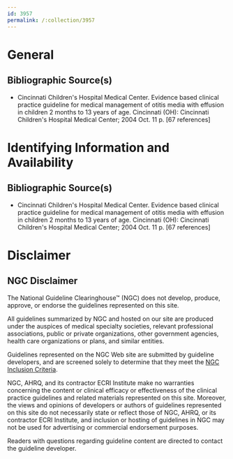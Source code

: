 ```yaml
---
id: 3957
permalink: /:collection/3957
---
```


# General

## Bibliographic Source(s)

- Cincinnati Children's Hospital Medical Center. Evidence based clinical practice guideline for medical management of otitis media with effusion in children 2 months to 13 years of age. Cincinnati (OH): Cincinnati Children's Hospital Medical Center; 2004 Oct. 11 p. [67 references]

# Identifying Information and Availability

## Bibliographic Source(s)

- Cincinnati Children's Hospital Medical Center. Evidence based clinical practice guideline for medical management of otitis media with effusion in children 2 months to 13 years of age. Cincinnati (OH): Cincinnati Children's Hospital Medical Center; 2004 Oct. 11 p. [67 references]

# Disclaimer

## NGC Disclaimer

The National Guideline Clearinghouse™ (NGC) does not develop, produce, approve, or endorse the guidelines represented on this site.

All guidelines summarized by NGC and hosted on our site are produced under the auspices of medical specialty societies, relevant professional associations, public or private organizations, other government agencies, health care organizations or plans, and similar entities.

Guidelines represented on the NGC Web site are submitted by guideline developers, and are screened solely to determine that they meet the [NGC Inclusion Criteria](/help-and-about/summaries/inclusion-criteria).

NGC, AHRQ, and its contractor ECRI Institute make no warranties concerning the content or clinical efficacy or effectiveness of the clinical practice guidelines and related materials represented on this site. Moreover, the views and opinions of developers or authors of guidelines represented on this site do not necessarily state or reflect those of NGC, AHRQ, or its contractor ECRI Institute, and inclusion or hosting of guidelines in NGC may not be used for advertising or commercial endorsement purposes.

Readers with questions regarding guideline content are directed to contact the guideline developer.


